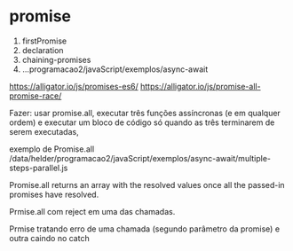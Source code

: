 # promise

1. firstPromise
1. declaration
1. chaining-promises
1. ...programacao2/javaScript/exemplos/async-await


https://alligator.io/js/promises-es6/
https://alligator.io/js/promise-all-promise-race/


Fazer:
usar promise.all, executar três funções assíncronas (e em qualquer ordem) e executar
um bloco de código só quando as três terminarem de serem executadas,

exemplo de Promise.all
/data/helder/programacao2/javaScript/exemplos/async-await/multiple-steps-parallel.js


Promise.all returns an array with the resolved values once all the passed-in promises have resolved.

Prmise.all com reject em uma das chamadas.

Prmise tratando erro de uma chamada (segundo parâmetro da promise) e outra caindo no catch